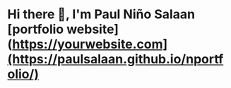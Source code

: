 # Hi there 👋, I'm Paul Niño Salaan [portfolio website](https://yourwebsite.com](https://paulsalaan.github.io/nportfolio/)


